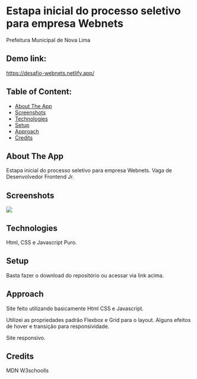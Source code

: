 # Estapa inicial do processo seletivo para empresa Webnets

Prefeitura Municipal de Nova Lima

## Demo link:

https://desafio-webnets.netlify.app/

## Table of Content:

- [About The App](#about-the-app)
- [Screenshots](#screenshots)
- [Technologies](#technologies)
- [Setup](#setup)
- [Approach](#approach)
- [Credits](#credits)

## About The App

Estapa inicial do processo seletivo para empresa Webnets. Vaga de Desenvolvedor Frontend Jr.

## Screenshots

![]("https://github.com/lc-dev90/prefeitura-nova-lima/blob/master/preview.gif")

## Technologies

Html, CSS e Javascript Puro.

## Setup

Basta fazer o download do repositório ou acessar via link acima.

## Approach

Site feito utilizando basicamente Html CSS e Javascript.

Utilizei as propriedades padrão Flexbox e Grid para o layout. Alguns efeitos de hover e transição para responsividade.

Site responsivo.

## Credits

MDN
W3schoolls
